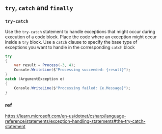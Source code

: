 ## `try`, `catch` and `finally`

### `try-catch`

Use the `try-catch` statement to handle exceptions that might occur during execution of a code block. Place the code where an exception might occur inside a `try` block. Use a `catch` clause to specify the base type of exceptions you want to handle in the corresponding `catch` block

```cs
try
{
    var result = Process(-3, 4);
    Console.WriteLine($"Processing succeeded: {result}");
}
catch (ArgumentException e)
{
    Console.WriteLine($"Processing failed: {e.Message}");
}
```



### ref
https://learn.microsoft.com/en-us/dotnet/csharp/language-reference/statements/exception-handling-statements#the-try-catch-statement
